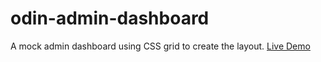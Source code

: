 # odin-admin-dashboard
A mock admin dashboard using CSS grid to create the layout. [Live Demo](https://akhantz250.github.io/odin-admin-dashboard/)
